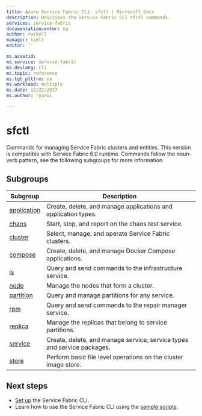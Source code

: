 ```yaml
---
title: Azure Service Fabric CLI- sfctl | Microsoft Docs
description: Describes the Service Fabric CLI sfctl commands.
services: service-fabric
documentationcenter: na
author: rwike77
manager: timlt
editor: ''

ms.assetid: 
ms.service: service-fabric
ms.devlang: cli
ms.topic: reference
ms.tgt_pltfrm: na
ms.workload: multiple
ms.date: 12/22/2017
ms.author: ryanwi

---
```


# sfctl 
Commands for managing Service Fabric clusters and entities. This version is compatible
    with Service Fabric 6.0 runtime. Commands follow the noun-verb pattern, see the following subgroups for more information.

## Subgroups

|Subgroup|Description|
| --- | --- |
| [application](service-fabric-sfctl-application.md)| Create, delete, and manage applications and application types.|
| [chaos](service-fabric-sfctl-chaos.md)   | Start, stop, and report on the chaos test service.|
| [cluster](service-fabric-sfctl-cluster.md) | Select, manage, and operate Service Fabric clusters.|
| [compose](service-fabric-sfctl-compose.md) | Create, delete, and manage Docker Compose applications.|
| [is](service-fabric-sfctl-is.md)      | Query and send commands to the infrastructure service.|
| [node](service-fabric-sfctl-node.md)    | Manage the nodes that form a cluster.|
| [partition](service-fabric-sfctl-partition.md)  | Query and manage partitions for any service.|
| [rpm](service-fabric-sfctl-rpm.md)        | Query and send commands to the repair manager service.|
| [replica](service-fabric-sfctl-replica.md) | Manage the replicas that belong to service partitions.|
| [service](service-fabric-sfctl-service.md) | Create, delete, and manage service, service types and service packages.|
| [store](service-fabric-sfctl-store.md)   | Perform basic file level operations on the cluster image store.|

## Next steps
- [Set up](service-fabric-cli.md) the Service Fabric CLI.
- Learn how to use the Service Fabric CLI using the [sample scripts](/azure/service-fabric/scripts/sfctl-upgrade-application).